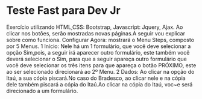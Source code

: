 # Teste Fast para Dev Jr
 Exercício utilizando HTML,CSS: Bootstrap, Javascript: Jquery, Ajax.
 Ao clicar nos botões, serão mostradas novas páginas.A seguir vou explicar sobre como funciona.
 Configurar Agora: mostrará o Menu Steps, composto por 5 Menus.
 1 Início: Nele há um 1 formulário, que você deve selecionar a opção Sim,pois, a seguir irá aparecer outro formulário, este também você deverá selecionar o Sim, para que a seguir apareça outro formulário que você deve selecionar os três itens para que apareça o botão PRÓXIMO, este ao ser selecionado direcionará ao 2º Menu.
2 Dados: Ao clicar na opção  do Itaú, a sua cópia piscará.No caso do Bradesco, ao clicar nele e na cópia dele também piscará a cópia do Itaú.Ao clicar na cópia do Itaú, voc~e será direcionado a um formulário.

 

